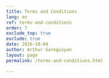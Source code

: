 ```yaml
---
title: Terms and Conditions
lang: en
ref: terms-and-conditions
order: 7
exclude_top: true
exclude: true
date: 2016-10-04
author: Arthur Gareginyan
layout: page
permalink: /terms-and-conditions.html

---
```




